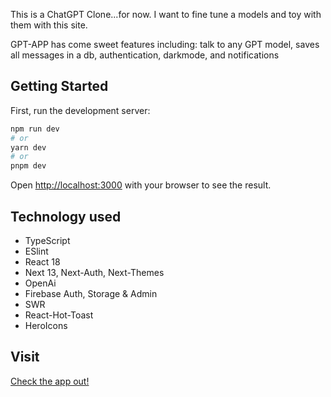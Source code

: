 This is a ChatGPT Clone...for now. I want to fine tune a models and toy with them with this site.

GPT-APP has come sweet features including: talk to any GPT model, saves all messages in a db, authentication, darkmode, and notifications

## Getting Started

First, run the development server:

```bash
npm run dev
# or
yarn dev
# or
pnpm dev
```

Open [http://localhost:3000](http://localhost:3000) with your browser to see the result.

## Technology used

- TypeScript
- ESlint
- React 18
- Next 13, Next-Auth, Next-Themes
- OpenAi
- Firebase Auth, Storage & Admin
- SWR
- React-Hot-Toast
- HeroIcons

## Visit

[Check the app out!](https://gpt.malcolmcusack.com)
